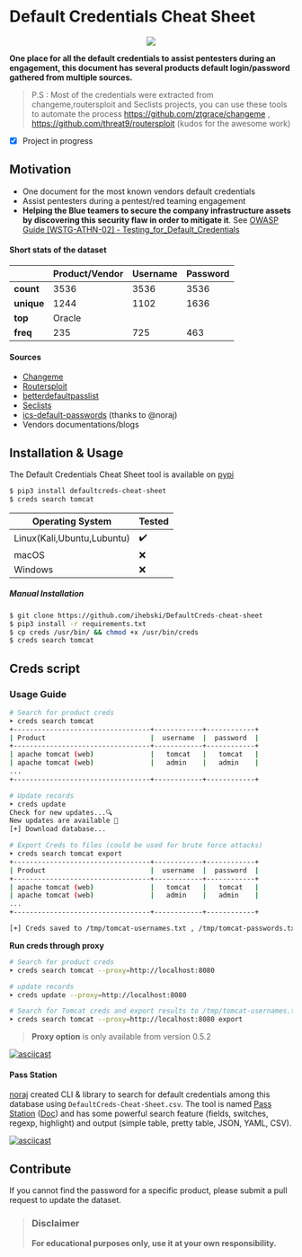 
# Default Credentials Cheat Sheet

<p align="center">
  <img src="https://media.moddb.com/cache/images/games/1/65/64034/thumb_620x2000/Lockpicking.jpg"/>
</p>

**One place for all the default credentials to assist pentesters during an engagement, this document has several products default login/password gathered from multiple sources.**

> P.S : Most of the credentials were extracted from changeme,routersploit and Seclists projects, you can use these tools to automate the process https://github.com/ztgrace/changeme , https://github.com/threat9/routersploit (kudos for the awesome work)

- [x] Project in progress

## Motivation
- One document for the most known vendors default credentials
- Assist pentesters during a pentest/red teaming engagement
- **Helping the Blue teamers to secure the company infrastructure assets by discovering this security flaw in order to mitigate it**. See 
[OWASP Guide [WSTG-ATHN-02] - Testing_for_Default_Credentials](https://owasp.org/www-project-web-security-testing-guide/v42/4-Web_Application_Security_Testing/04-Authentication_Testing/02-Testing_for_Default_Credentials "OWASP Guide")


#### Short stats of the dataset

|       | Product/Vendor |	Username | Password |
| --- | --- | --- | --- |
| **count**	| 3536	| 3536	| 3536 |
| **unique** |	1244	| 1102 |	1636 |
| **top** |	Oracle| <blank> | <blank> |
| **freq** |	235 |	725 |	463 |

#### Sources

- [Changeme](https://github.com/ztgrace/changeme "Changeme project")
- [Routersploit]( https://github.com/threat9/routersploit "Routersploit project")
- [betterdefaultpasslist]( https://github.com/govolution/betterdefaultpasslist "betterdefaultpasslist")
- [Seclists]( https://github.com/danielmiessler/SecLists/tree/master/Passwords/Default-Credentials "Seclist project")
- [ics-default-passwords](https://github.com/arnaudsoullie/ics-default-passwords) (thanks to @noraj)
- Vendors documentations/blogs

## Installation & Usage

The Default Credentials Cheat Sheet tool is available on [pypi](https://pypi.org/project/defaultcreds-cheat-sheet/)

```bash
$ pip3 install defaultcreds-cheat-sheet
$ creds search tomcat
```

| Operating System   | Tested         |
|---------------------|-------------------|
| Linux(Kali,Ubuntu,Lubuntu)             | ✔️                |
| macOS               | ❌               |
| Windows               | ❌                |

##### Manual Installation

```bash
$ git clone https://github.com/ihebski/DefaultCreds-cheat-sheet
$ pip3 install -r requirements.txt
$ cp creds /usr/bin/ && chmod +x /usr/bin/creds
$ creds search tomcat
```

## Creds script

### Usage Guide
```bash
# Search for product creds
➤ creds search tomcat                                                                                                      
+----------------------------------+------------+------------+
| Product                          |  username  |  password  |
+----------------------------------+------------+------------+
| apache tomcat (web)              |   tomcat   |   tomcat   |
| apache tomcat (web)              |   admin    |   admin    |
...
+----------------------------------+------------+------------+

# Update records
➤ creds update
Check for new updates...🔍
New updates are available 🚧
[+] Download database...

# Export Creds to files (could be used for brute force attacks)
➤ creds search tomcat export
+----------------------------------+------------+------------+
| Product                          |  username  |  password  |
+----------------------------------+------------+------------+
| apache tomcat (web)              |   tomcat   |   tomcat   |
| apache tomcat (web)              |   admin    |   admin    |
...
+----------------------------------+------------+------------+

[+] Creds saved to /tmp/tomcat-usernames.txt , /tmp/tomcat-passwords.txt 📥
```

**Run creds through proxy**
```bash
# Search for product creds
➤ creds search tomcat --proxy=http://localhost:8080

# update records
➤ creds update --proxy=http://localhost:8080

# Search for Tomcat creds and export results to /tmp/tomcat-usernames.txt , /tmp/tomcat-passwords.txt
➤ creds search tomcat --proxy=http://localhost:8080 export
```

> **Proxy option** is only available from version 0.5.2
  
[![asciicast](https://asciinema.org/a/526599.svg)](https://asciinema.org/a/526599)
  
#### Pass Station

[noraj][noraj] created CLI & library to search for default credentials among this database using `DefaultCreds-Cheat-Sheet.csv`.
The tool is named [Pass Station][pass-station] ([Doc][ps-doc]) and has some powerful search feature (fields, switches, regexp, highlight) and output (simple table, pretty table, JSON, YAML, CSV).

[![asciicast](https://asciinema.org/a/397713.svg)](https://asciinema.org/a/397713)

[noraj]:https://pwn.by/noraj/
[pass-station]:https://github.com/sec-it/pass-station
[ps-doc]:https://sec-it.github.io/pass-station/

## Contribute

If you cannot find the password for a specific product, please submit a pull request to update the dataset.<br>

> ### Disclaimer
> **For educational purposes only, use it at your own responsibility.** 
